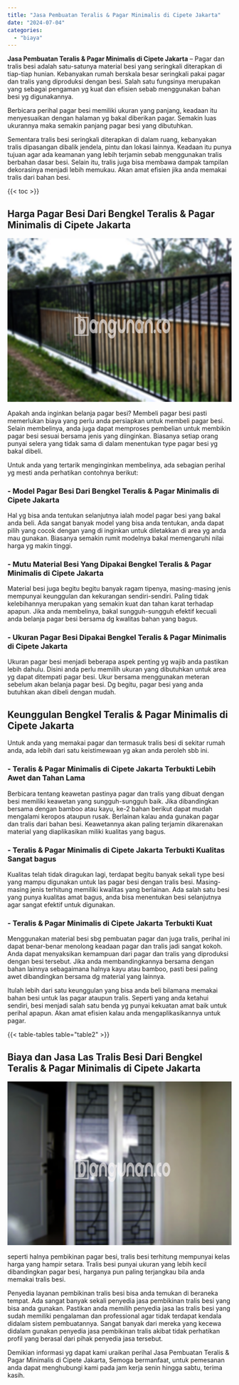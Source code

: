 ```yaml
---
title: "Jasa Pembuatan Teralis & Pagar Minimalis di Cipete Jakarta"
date: "2024-07-04"
categories: 
  - "biaya"
---
```


**Jasa Pembuatan Teralis & Pagar Minimalis di Cipete Jakarta** – Pagar dan tralis besi adalah satu-satunya material besi yang seringkali diterapkan di tiap-tiap hunian. Kebanyakan rumah berskala besar seringkali pakai pagar dan tralis yang diproduksi dengan besi. Salah satu fungsinya merupakan yang sebagai pengaman yg kuat dan efisien sebab menggunakan bahan besi yg digunakannya.

Berbicara perihal pagar besi memiliki ukuran yang panjang, keadaan itu menyesuaikan dengan halaman yg bakal diberikan pagar. Semakin luas ukurannya maka semakin panjang pagar besi yang dibutuhkan.

Sementara tralis besi seringkali diterapkan di dalam ruang, kebanyakan tralis dipasangan dibalik jendela, pintu dan lokasi lainnya. Keadaan itu punya tujuan agar ada keamanan yang lebih terjamin sebab menggunakan tralis berbahan dasar besi. Selain itu, tralis juga bisa membawa dampak tampilan dekorasinya menjadi lebih memukau. Akan amat efisien jika anda memakai tralis dari bahan besi.

{{< toc >}}

## Harga Pagar Besi Dari Bengkel Teralis & Pagar Minimalis di Cipete Jakarta

![Jasa Pembuatan Teralis & Pagar Minimalis di Cipete Jakarta](/images/pagar-minimalis-murah-63.png)

Apakah anda inginkan belanja pagar besi? Membeli pagar besi pasti memerlukan biaya yang perlu anda persiapkan untuk membeli pagar besi. Selain membelinya, anda juga dapat memproses pembelian untuk membikin pagar besi sesuai bersama jenis yang diinginkan. Biasanya setiap orang punyai selera yang tidak sama di dalam menentukan type pagar besi yg bakal dibeli.

Untuk anda yang tertarik menginginkan membelinya, ada sebagian perihal yg mesti anda perhatikan contohnya berikut:
### \- Model Pagar Besi Dari Bengkel Teralis & Pagar Minimalis di Cipete Jakarta

Hal yg bisa anda tentukan selanjutnya ialah model pagar besi yang bakal anda beli. Ada sangat banyak model yang bisa anda tentukan, anda dapat pilih yang cocok dengan yang di inginkan untuk diletakkan di area yg anda mau gunakan. Biasanya semakin rumit modelnya bakal memengaruhi nilai harga yg makin tinggi.

### \- Mutu Material Besi Yang Dipakai Bengkel Teralis & Pagar Minimalis di Cipete Jakarta

Material besi juga begitu begitu banyak ragam tipenya, masing-masing jenis mempunyai keunggulan dan kekurangan sendiri-sendiri. Paling tidak kelebihannya merupakan yang semakin kuat dan tahan karat terhadap apapun. Jika anda membelinya, bakal sungguh-sungguh efektif kecuali anda belanja pagar besi bersama dg kwalitas bahan yang bagus.

### \- Ukuran Pagar Besi Dipakai Bengkel Teralis & Pagar Minimalis di Cipete Jakarta

Ukuran pagar besi menjadi beberapa aspek penting yg wajib anda pastikan lebih dahulu. Disini anda perlu memilih ukuran yang dibutuhkan untuk area yg dapat ditempati pagar besi. Ukur bersama menggunakan meteran sebelum akan belanja pagar besi. Dg begitu, pagar besi yang anda butuhkan akan dibeli dengan mudah.

## Keunggulan Bengkel Teralis & Pagar Minimalis di Cipete Jakarta

Untuk anda yang memakai pagar dan termasuk tralis besi di sekitar rumah anda, ada lebih dari satu keistimewaan yg akan anda peroleh sbb ini.

### \- Teralis & Pagar Minimalis di Cipete Jakarta Terbukti Lebih Awet dan Tahan Lama

Berbicara tentang keawetan pastinya pagar dan tralis yang dibuat dengan besi memiliki keawetan yang sungguh-sungguh baik. Jika dibandingkan bersama dengan bamboo atau kayu, ke-2 bahan berikut dapat mudah mengalami keropos ataupun rusak. Berlainan kalau anda gunakan pagar dan tralis dari bahan besi. Keawetannya akan paling terjamin dikarenakan material yang diaplikasikan miliki kualitas yang bagus.

### \- Teralis & Pagar Minimalis di Cipete Jakarta Terbukti Kualitas Sangat bagus

Kualitas telah tidak diragukan lagi, terdapat begitu banyak sekali type besi yang mampu digunakan untuk las pagar besi dengan tralis besi. Masing-masing jenis terhitung memiliki kwalitas yang berlainan. Ada salah satu besi yang punya kualitas amat bagus, anda bisa menentukan besi selanjutnya agar sangat efektif untuk digunakan.

### \- Teralis & Pagar Minimalis di Cipete Jakarta Terbukti Kuat

Menggunakan material besi sbg pembuatan pagar dan juga tralis, perihal ini dapat benar-benar menolong keadaan pagar dan tralis jadi sangat kokoh. Anda dapat menyaksikan kemampuan dari pagar dan tralis yang diproduksi dengan besi tersebut. Jika anda membandingkannya bersama dengan bahan lainnya sebagaimana halnya kayu atau bamboo, pasti besi paling awet dibandingkan bersama dg material yang lainnya.

Itulah lebih dari satu keunggulan yang bisa anda beli bilamana memakai bahan besi untuk las pagar ataupun tralis. Seperti yang anda ketahui sendiri, besi menjadi salah satu benda yg punyai kekuatan amat baik untuk perihal apapun. Akan amat efisien kalau anda mengaplikasikannya untuk pagar.

{{< table-tables table="table2" >}}

## Biaya dan Jasa Las Tralis Besi Dari Bengkel Teralis & Pagar Minimalis di Cipete Jakarta

![Jasa Pembuatan Teralis & Pagar Minimalis di Cipete Jakarta](/images/teralis-minimalis-murah-03.png)

seperti halnya pembikinan pagar besi, tralis besi terhitung mempunyai kelas harga yang hampir setara. Tralis besi punyai ukuran yang lebih kecil dibandingkan pagar besi, harganya pun paling terjangkau bila anda memakai tralis besi.

Penyedia layanan pembikinan tralis besi bisa anda temukan di beraneka tempat. Ada sangat banyak sekali penyedia jasa pembikinan tralis besi yang bisa anda gunakan. Pastikan anda memilih penyedia jasa las tralis besi yang sudah memiliki pengalaman dan professional agar tidak terdapat kendala didalam sistem pembuatannya. Sangat banyak dari mereka yang kecewa didalam gunakan penyedia jasa pembikinan tralis akibat tidak perhatikan profil yang berasal dari pihak penyedia jasa tersebut.

Demikian informasi yg dapat kami uraikan perihal Jasa Pembuatan Teralis & Pagar Minimalis di Cipete Jakarta, Semoga bermanfaat, untuk pemesanan anda dapat menghubungi kami pada jam kerja senin hingga sabtu, terima kasih.
